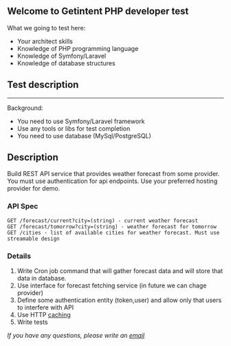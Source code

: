 ## Welcome to Getintent PHP developer test

What we going to test here:

* Your architect skills
* Knowledge of PHP programming language
* Knowledge of Symfony/Laravel
* Knowledge of database structures


## Test description

---

Background:

* You need to use Symfony/Laravel framework
* Use any tools or libs for test completion
* You need to use database (MySql/PostgreSQL)

## Description

Build REST API service that provides weather forecast from 
some provider. You must use authentication for api endpoints.
Use your preferred hosting provider for demo.

### API Spec

```
GET /forecast/current?city=(string) - current weather forecast
GET /forecast/tomorrow?city=(string) - weather forecast for tomorrow
GET /cities - list of available cities for weather forecast. Must use streamable design
```

### Details

1. Write Cron job command that will gather forecast data and will 
   store that data in database. 
2. Use interface for forecast fetching service (in future we can chage provider)
3. Define some authentication entity (token,user) and allow only that users to 
   interfere with API
4. Use HTTP [caching][http-caching]
5. Write tests

_If you have any questions, please write an [email][email]_


[http-caching]: https://developers.google.com/web/fundamentals/performance/optimizing-content-efficiency/http-caching
[email]: mailto:andrew.lykov@yandex.ru